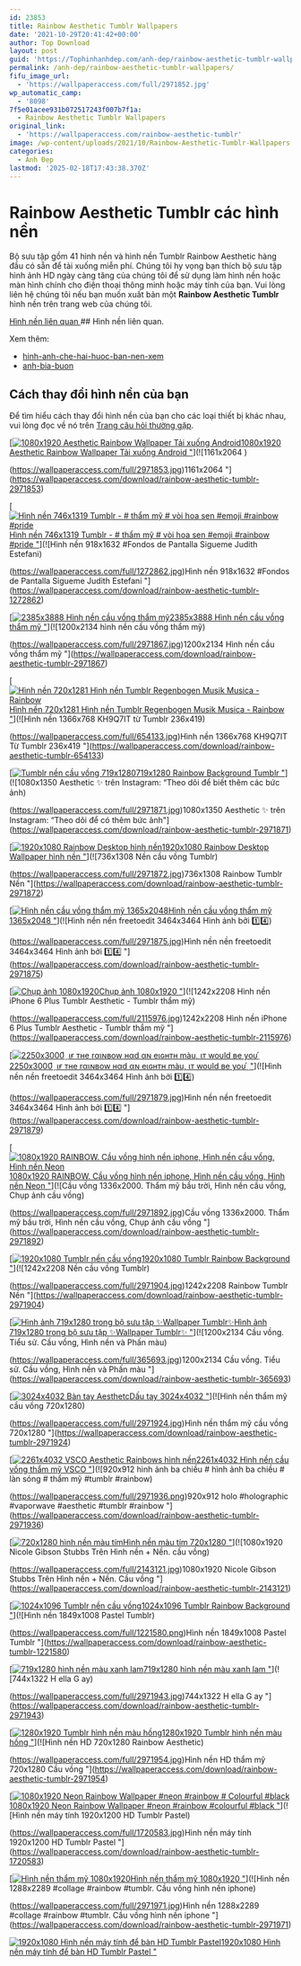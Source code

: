 ```yaml
---
id: 23853
title: Rainbow Aesthetic Tumblr Wallpapers
date: '2021-10-29T20:41:42+00:00'
author: Top Download
layout: post
guid: 'https://Tophinhanhdep.com/anh-dep/rainbow-aesthetic-tumblr-wallpapers/'
permalink: /anh-dep/rainbow-aesthetic-tumblr-wallpapers/
fifu_image_url:
  - 'https://wallpaperaccess.com/full/2971852.jpg'
wp_automatic_camp:
  - '8098'
7f5e01acee931b072517243f007b7f1a:
  - Rainbow Aesthetic Tumblr Wallpapers
original_link:
  - 'https://wallpaperaccess.com/rainbow-aesthetic-tumblr'
image: /wp-content/uploads/2021/10/Rainbow-Aesthetic-Tumblr-Wallpapers.jpg
categories:
  - Ảnh Đẹp
lastmod: '2025-02-18T17:43:38.370Z'
---
```

# Rainbow Aesthetic Tumblr các hình nền

Bộ sưu tập gồm 41 hình nền và hình nền Tumblr Rainbow Aesthetic hàng đầu có sẵn để tải xuống miễn phí. Chúng tôi hy vọng bạn thích bộ sưu tập hình ảnh HD ngày càng tăng của chúng tôi để sử dụng làm hình nền hoặc màn hình chính cho điện thoại thông minh hoặc máy tính của bạn. Vui lòng liên hệ chúng tôi nếu bạn muốn xuất bản một **Rainbow Aesthetic Tumblr** hình nền trên trang web của chúng tôi.

[Hình nền liên quan ](#related) ## Hình nền liên quan.

   
 Xem thêm:

   
- [hinh-anh-che-hai-huoc-ban-nen-xem](https://tophinhanhdep.com/anh-che/hinh-anh-che-hai-huoc-ban-nen-xem/)
- [anh-bia-buon](https://tophinhanhdep.com/anh-bia/anh-bia-buon/)

## Cách thay đổi hình nền của bạn

Để tìm hiểu cách thay đổi hình nền của bạn cho các loại thiết bị khác nhau, vui lòng đọc về nó trên [Trang câu hỏi thường gặp](https://tophinhanhdep.com/faq/).

  
[[![1080x1920 Aesthetic Rainbow Wallpaper Tải xuống Android](https://wallpaperaccess.com/full/2971852.jpg)1080x1920 Aesthetic Rainbow Wallpaper Tải xuống Android "](https://wallpaperaccess.com/download/rainbow-aesthetic-tumblr-2971852)](![1161x2064 )

(https://wallpaperaccess.com/full/2971853.jpg)1161x2064 "](https://wallpaperaccess.com/download/rainbow-aesthetic-tumblr-2971853)

[ [![Hình nền 746x1319 Tumblr - # thẩm mỹ # vòi hoa sen #emoji #rainbow #pride](https://wallpaperaccess.com/full/2971858.jpg)Hình nền 746x1319 Tumblr - # thẩm mỹ # vòi hoa sen #emoji #rainbow #pride "](https://wallpaperaccess.com/download/rainbow-aesthetic-tumblr-2971858)](![Hình nền 918x1632 #Fondos de Pantalla Sigueme Judith Estefani)

(https://wallpaperaccess.com/full/1272862.jpg)Hình nền 918x1632 #Fondos de Pantalla Sigueme Judith Estefani "](https://wallpaperaccess.com/download/rainbow-aesthetic-tumblr-1272862)

[[![2385x3888 Hình nền cầu vồng thẩm mỹ](https://wallpaperaccess.com/full/2971860.jpg)2385x3888 Hình nền cầu vồng thẩm mỹ "](https://wallpaperaccess.com/download/rainbow-aesthetic-tumblr-2971860)](![1200x2134 hình nền cầu vồng thẩm mỹ)

(https://wallpaperaccess.com/full/2971867.jpg)1200x2134 Hình nền cầu vồng thẩm mỹ "](https://wallpaperaccess.com/download/rainbow-aesthetic-tumblr-2971867)

[[![Hình nền 720x1281 Hình nền Tumblr Regenbogen Musik Musica - Rainbow](https://wallpaperaccess.com/full/2971868.jpg)Hình nền 720x1281 Hình nền Tumblr Regenbogen Musik Musica - Rainbow "](https://wallpaperaccess.com/download/rainbow-aesthetic-tumblr-2971868)](![Hình nền 1366x768 KH9Q7IT từ Tumblr 236x419)

(https://wallpaperaccess.com/full/654133.jpg)Hình nền 1366x768 KH9Q7IT Từ Tumblr 236x419 "](https://wallpaperaccess.com/download/rainbow-aesthetic-tumblr-654133)

[[![Tumblr nền cầu vồng 719x1280](https://wallpaperaccess.com/full/2971869.jpg)719x1280 Rainbow Background Tumblr "](https://wallpaperaccess.com/download/rainbow-aesthetic-tumblr-2971869)](![1080x1350 Aesthetic ✨ trên Instagram: “Theo dõi để biết thêm các bức ảnh)

(https://wallpaperaccess.com/full/2971871.jpg)1080x1350 Aesthetic ✨ trên Instagram: “Theo dõi để có thêm bức ảnh"](https://wallpaperaccess.com/download/rainbow-aesthetic-tumblr-2971871)

[[![1920x1080 Rainbow Desktop hình nền](https://wallpaperaccess.com/full/653974.jpg)1920x1080 Rainbow Desktop Wallpaper hình nền "](https://wallpaperaccess.com/download/rainbow-aesthetic-tumblr-653974)](![736x1308 Nền cầu vồng Tumblr)

(https://wallpaperaccess.com/full/2971872.jpg)736x1308 Rainbow Tumblr Nền "](https://wallpaperaccess.com/download/rainbow-aesthetic-tumblr-2971872)

[[![Hình nền cầu vồng thẩm mỹ 1365x2048](https://wallpaperaccess.com/full/2971874.jpg)Hình nền cầu vồng thẩm mỹ 1365x2048 "](https://wallpaperaccess.com/download/rainbow-aesthetic-tumblr-2971874)](![Hình nền nền freetoedit 3464x3464 Hình ảnh bởi 1️⃣4️⃣)

(https://wallpaperaccess.com/full/2971875.jpg)Hình nền nền freetoedit 3464x3464 Hình ảnh bởi 1️⃣4️⃣ "](https://wallpaperaccess.com/download/rainbow-aesthetic-tumblr-2971875)

[[![Chụp ảnh 1080x1920](https://wallpaperaccess.com/full/842106.jpg)Chụp ảnh 1080x1920 "](https://wallpaperaccess.com/download/rainbow-aesthetic-tumblr-842106)](![1242x2208 Hình nền iPhone 6 Plus Tumblr Aesthetic - Tumblr thẩm mỹ)

(https://wallpaperaccess.com/full/2115976.jpg)1242x2208 Hình nền iPhone 6 Plus Tumblr Aesthetic - Tumblr thẩm mỹ "](https://wallpaperaccess.com/download/rainbow-aesthetic-tumblr-2115976)

[[![2250x3000 ̗̀ ιғ тнe rαιɴвow нαd αɴ eιɢнтн màu, ιт woυld вe yoυ ̖́](https://wallpaperaccess.com/full/653942.jpg)2250x3000 ̗̀ ιғ тнe rαιɴвow нαd αɴ eιɢнтн màu, ιт woυld вe yoυ ̖́ "](https://wallpaperaccess.com/download/rainbow-aesthetic-tumblr-653942)](![Hình nền nền freetoedit 3464x3464 Hình ảnh bởi 1️⃣4️⃣)

(https://wallpaperaccess.com/full/2971879.jpg)Hình nền nền freetoedit 3464x3464 Hình ảnh bởi 1️⃣4️⃣ "](https://wallpaperaccess.com/download/rainbow-aesthetic-tumblr-2971879)

[[![1080x1920 RAINBOW.  Cầu vồng hình nền iphone, Hình nền cầu vồng, Hình nền Neon](https://wallpaperaccess.com/full/2971880.jpg)1080x1920 RAINBOW. Cầu vồng hình nền iphone, Hình nền cầu vồng, Hình nền Neon "](https://wallpaperaccess.com/download/rainbow-aesthetic-tumblr-2971880)](![Cầu vồng 1336x2000.  Thẩm mỹ bầu trời, Hình nền cầu vồng, Chụp ảnh cầu vồng)

(https://wallpaperaccess.com/full/2971892.jpg)Cầu vồng 1336x2000. Thẩm mỹ bầu trời, Hình nền cầu vồng, Chụp ảnh cầu vồng "](https://wallpaperaccess.com/download/rainbow-aesthetic-tumblr-2971892)

[[![1920x1080 Tumblr nền cầu vồng](https://wallpaperaccess.com/full/2971895.jpg)1920x1080 Tumblr Rainbow Background "](https://wallpaperaccess.com/download/rainbow-aesthetic-tumblr-2971895)](![1242x2208 Nền cầu vồng Tumblr)

(https://wallpaperaccess.com/full/2971904.jpg)1242x2208 Rainbow Tumblr Nền "](https://wallpaperaccess.com/download/rainbow-aesthetic-tumblr-2971904)

[[![Hình ảnh 719x1280 trong bộ sưu tập ✨Wallpaper Tumblr✨](https://wallpaperaccess.com/full/2356391.jpg)Hình ảnh 719x1280 trong bộ sưu tập ✨Wallpaper Tumblr✨ "](https://wallpaperaccess.com/download/rainbow-aesthetic-tumblr-2356391)](![1200x2134 Cầu vồng.  Tiểu sử.  Cầu vồng, Hình nền và Phấn màu)

(https://wallpaperaccess.com/full/365693.jpg)1200x2134 Cầu vồng. Tiểu sử. Cầu vồng, Hình nền và Phấn màu "](https://wallpaperaccess.com/download/rainbow-aesthetic-tumblr-365693)

[[![3024x4032 Bàn tay Aesthetc](https://wallpaperaccess.com/full/813142.jpg)Dấu tay 3024x4032 "](https://wallpaperaccess.com/download/rainbow-aesthetic-tumblr-813142)](![Hình nền thẩm mỹ cầu vồng 720x1280)

(https://wallpaperaccess.com/full/2971924.jpg)Hình nền thẩm mỹ cầu vồng 720x1280 "](https://wallpaperaccess.com/download/rainbow-aesthetic-tumblr-2971924)

[[![2261x4032 VSCO Aesthetic Rainbows hình nền](https://wallpaperaccess.com/full/2971929.jpg)2261x4032 Hình nền cầu vồng thẩm mỹ VSCO "](https://wallpaperaccess.com/download/rainbow-aesthetic-tumblr-2971929)](![920x912 hình ảnh ba chiều # hình ảnh ba chiều # làn sóng # thẩm mỹ #tumblr #rainbow)

(https://wallpaperaccess.com/full/2971936.png)920x912 holo #holographic #vaporwave #aesthetic #tumblr #rainbow "](https://wallpaperaccess.com/download/rainbow-aesthetic-tumblr-2971936)

[[![720x1280 hình nền màu tím](https://wallpaperaccess.com/full/1664695.jpg)Hình nền màu tím 720x1280 "](https://wallpaperaccess.com/download/rainbow-aesthetic-tumblr-1664695)](![1080x1920 Nicole Gibson Stubbs Trên Hình nền + Nền.  cầu vồng)

(https://wallpaperaccess.com/full/2143121.jpg)1080x1920 Nicole Gibson Stubbs Trên Hình nền + Nền. Cầu vồng "](https://wallpaperaccess.com/download/rainbow-aesthetic-tumblr-2143121)

[[![1024x1096 Tumblr nền cầu vồng](https://wallpaperaccess.com/full/2971939.jpg)1024x1096 Tumblr Rainbow Background "](https://wallpaperaccess.com/download/rainbow-aesthetic-tumblr-2971939)](![Hình nền 1849x1008 Pastel Tumblr)

(https://wallpaperaccess.com/full/1221580.png)Hình nền 1849x1008 Pastel Tumblr "](https://wallpaperaccess.com/download/rainbow-aesthetic-tumblr-1221580)

[[![719x1280 hình nền màu xanh lam](https://wallpaperaccess.com/full/1170009.jpg)719x1280 hình nền màu xanh lam "](https://wallpaperaccess.com/download/rainbow-aesthetic-tumblr-1170009)](![744x1322 H ella G ay)

(https://wallpaperaccess.com/full/2971943.jpg)744x1322 H ella G ay "](https://wallpaperaccess.com/download/rainbow-aesthetic-tumblr-2971943)

[[![1280x1920 Tumblr hình nền màu hồng](https://wallpaperaccess.com/full/2971944.jpg)1280x1920 Tumblr hình nền màu hồng "](https://wallpaperaccess.com/download/rainbow-aesthetic-tumblr-2971944)](![Hình nền HD 720x1280 Rainbow Aesthetic)

(https://wallpaperaccess.com/full/2971954.jpg)Hình nền HD thẩm mỹ 720x1280 Cầu vồng "](https://wallpaperaccess.com/download/rainbow-aesthetic-tumblr-2971954)

[[![1080x1920 Neon Rainbow Wallpaper #neon #rainbow # Colourful #black](https://wallpaperaccess.com/full/1272869.jpg)1080x1920 Neon Rainbow Wallpaper #neon #rainbow #colourful #black "](https://wallpaperaccess.com/download/rainbow-aesthetic-tumblr-1272869)](![Hình nền máy tính 1920x1200 HD Tumblr Pastel)

(https://wallpaperaccess.com/full/1720583.jpg)Hình nền máy tính 1920x1200 HD Tumblr Pastel "](https://wallpaperaccess.com/download/rainbow-aesthetic-tumblr-1720583)

[[![Hình nền thẩm mỹ 1080x1920](https://wallpaperaccess.com/full/760208.jpg)Hình nền thẩm mỹ 1080x1920 "](https://wallpaperaccess.com/download/rainbow-aesthetic-tumblr-760208)](![Hình nền 1288x2289 #collage #rainbow #tumblr.  Cầu vồng hình nền iphone)

(https://wallpaperaccess.com/full/2971971.jpg)Hình nền 1288x2289 #collage #rainbow #tumblr. Cầu vồng hình nền iphone "](https://wallpaperaccess.com/download/rainbow-aesthetic-tumblr-2971971)

[![1920x1080 Hình nền máy tính để bàn HD Tumblr Pastel](https://wallpaperaccess.com/full/2441473.jpg)1920x1080 Hình nền máy tính để bàn HD Tumblr Pastel "](https://wallpaperaccess.com/download/rainbow-aesthetic-tumblr-2441473)
